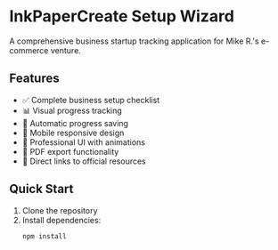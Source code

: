 # InkPaperCreate Setup Wizard

A comprehensive business startup tracking application for Mike R.'s e-commerce venture.

## Features

- ✅ Complete business setup checklist
- 📊 Visual progress tracking
- 💾 Automatic progress saving
- 📱 Mobile responsive design
- 🎨 Professional UI with animations
- 📄 PDF export functionality
- 🔗 Direct links to official resources

## Quick Start

1. Clone the repository
2. Install dependencies:
   ```bash
   npm install